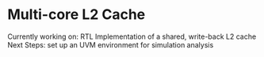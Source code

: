 # Multi-core L2 Cache
Currently working on: RTL Implementation of a shared, write-back L2 cache\
Next Steps: set up an UVM environment for simulation analysis
